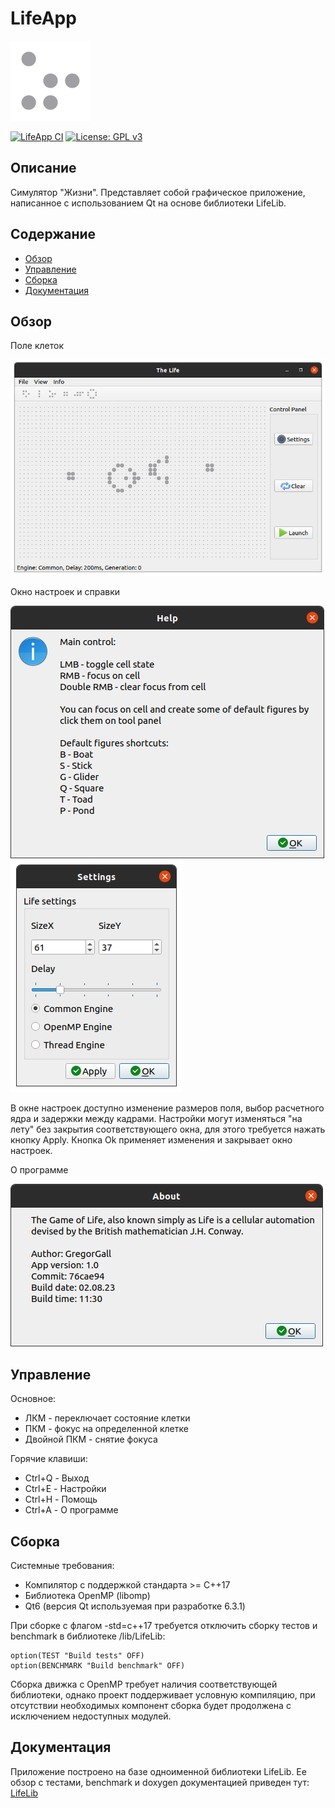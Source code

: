 # LifeApp

![Logo](/doc/Logo.png)

[![LifeApp CI](https://github.com/GregorGall/LifeApp/actions/workflows/LifeAppCI.yml/badge.svg)](https://github.com/GregorGall/LifeApp/actions/workflows/LifeAppCI.yml)
[![License: GPL v3](https://img.shields.io/badge/License-GPLv3-blue.svg)](https://www.gnu.org/licenses/gpl-3.0)

## Описание

Cимулятор "Жизни". Представляет собой графическое приложение, написанное с использованием Qt
на основе библиотеки LifeLib.

## Содержание

* [Обзор](#обзор)
* [Управление](#управление)
* [Сборка](#сборка)
* [Документация](#документация)

## Обзор

Поле клеток

![CellField](/doc/CellField.png)

Окно настроек и справки

![Help](/doc/Help.png)
![Settings](/doc/Settings.png)

В окне настроек доступно изменение размеров поля, выбор расчетного ядра и задержки между кадрами.
Настройки могут изменяться "на лету" без закрытия соответствующего окна, для этого требуется нажать кнопку Apply.
Кнопка Ok применяет изменения и закрывает окно настроек.

О программе

![About](/doc/About.png)

## Управление

Основное:

* ЛКМ - переключает состояние клетки  
* ПКМ - фокус на определенной клетке  
* Двойной ПКМ - снятие фокуса

Горячие клавиши:

* Сtrl+Q - Выход  
* Сtrl+E - Настройки  
* Ctrl+H - Помощь  
* Ctrl+A - О программе  

## Сборка

Системные требования: 

* Компилятор с поддержкой стандарта >= C++17
* Библиотека OpenMP (libomp)
* Qt6 (версия Qt используемая при разработке 6.3.1)

При сборке с флагом -std=c++17 требуется отключить сборку тестов и benchmark в библиотеке /lib/LifeLib:

    option(TEST "Build tests" OFF)
    option(BENCHMARK "Build benchmark" OFF)
  
Сборка движка c OpenMP требует наличия соответствующей библиотеки, однако проект поддерживает условную компиляцию, при отсутствии
необходимых компонент сборка будет продолжена с исключением недоступных модулей.

## Документация

Приложение построено на базе одноименной библиотеки LifeLib. Ее обзор c тестами, benchmark и doxygen документацией 
приведен тут: [LifeLib](https://github.com/GregorGall/LifeLib/blob/dev/README.md)
